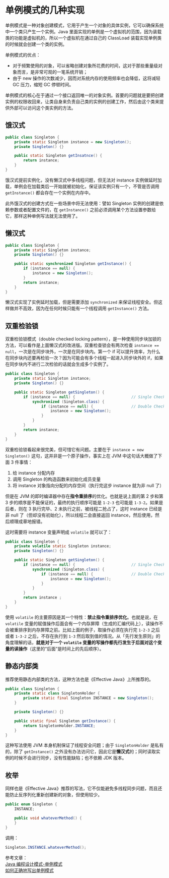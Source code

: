# 单例模式的几种实现

单例模式是一种对象创建模式，它用于产生一个对象的具体实例，它可以确保系统中一个类只产生一个实例。Java 里面实现的单例是一个虚拟机的范围，因为装载类的功能是虚拟机的，所以一个虚拟机在通过自己的 ClassLoad 装载实现单例类的时候就会创建一个类的实例。

单例模式的优点：

- 对于频繁使用的对象，可以省略创建对象所花费的时间，这对于那些重量级对象而言，是非常可观的一笔系统开销；
- 由于 new 操作的次数减少，因而对系统内存的使用频率也会降低，这将减轻 GC 压力，缩短 GC 停顿时间。

单例模式的核心在于通过一个接口返回唯一的对象实例。首要的问题就是要把创建实例的权限收回来，让类自身来负责自己类的实例的创建工作，然后由这个类来提供外部可以访问这个类实例的方法。

## 饿汉式

```java
public class Singleton {
    private static Singleton instance = new Singleton();
    private Singleton() {}

    public static Singleton getInsatnce() {
        return instance;
    }
}
```

饿汉式提前实例化，没有懒汉式中多线程问题，但无法对 instance 实例做延时加载，单例会在加载类后一开始就被初始化，保证该实例只有一个，不管是否调用 `getInstance()` 都会存在一个实例在内存中。

此外饿汉式的创建方式在一些场景中将无法使用：譬如 Singleton 实例的创建是依赖参数或者配置文件的，在 `getInstance()` 之前必须调用某个方法设置参数给它，那样这种单例写法就无法使用了。

## 懒汉式

```java
public class Singleton {
    private static Singleton instance;
    private Singleton() {}

    public static synchronized Singleton getInstance() {
        if (instance == null) {
            instance = new Singleton();
        }
        return instance;
    }
}
```

懒汉式实现了实例延时加载，但是需要添加 `synchronized` 来保证线程安全。但这样做并不高效，因为在任何时候只能有一个线程调用 `getInstance()` 方法。

## 双重检验锁

双重检验锁模式（double checked locking pattern），是一种使用同步块加锁的方法，可以看作是上面懒汉式的改进版。双重检查锁会有两次检查 `instance == null`，一次是在同步块外，一次是在同步块内。第一个 if 可以提升效率，为什么在同步块内还要再检验一次？因为可能会有多个线程一起进入同步块外的 if，如果在同步块内不进行二次检验的话就会生成多个实例了。

```java
public class Singleton {
    private static Singleton instance;
    private Singleton() {}

    public static Singleton getSingleton() {
        if (instance == null) {                         // Single Checked
            synchronized (Singleton.class) {
                if (instance == null) {                 // Double Checked
                    instance = new Singleton();
                }
            }
        }
        return instance;
    }
}
```

双重检验锁看起来很完美，但可惜它有问题。主要在于 `instance = new Singleton()` 这句，这并非是一个原子操作，事实上在 JVM 中这句话大概做了下面 3 件事情：

1. 给 instance 分配内存
2. 调用 Singleton 的构造函数来初始化成员变量
3. 将 instance 对象指向分配的内存空间（执行完这步 instance 就为非 null 了）

但是在 JVM 的即时编译器中存在**指令重排序**的优化。也就是说上面的第 2 步和第 3 步的顺序是不能保证的，最终的执行顺序可能是 `1-2-3` 也可能是 `1-3-2`。如果是后者，则在 3 执行完毕、2 未执行之前，被线程二抢占了，这时 instance 已经是非 null 了（但却没有初始化），所以线程二会直接返回 instance，然后使用，然后顺理成章地报错。

这时需要将 instance 变量声明成 `volatile` 就可以了：

```java
public class Singleton {
    private volatile static Singleton instance;
    private Singleton() {}

    public static Singleton getSingleton() {
        if (instance == null) {                         // Single Checked
            synchronized (Singleton.class) {
                if (instance == null) {                 // Double Checked
                    instance = new Singleton();
                }
            }
        }
        return instance ;
    }
}
```

使用 `volatile` 的主要原因是其一个特性：**禁止指令重排序优化**。也就是说，在 `volatile` 变量的赋值操作后面会有一个内存屏障（生成的汇编代码上），读操作不会被重排序到内存屏障之前。比如上面的例子，取操作必须在执行完 `1-2-3` 之后或者 `1-3-2` 之后，不存在执行到 `1-3` 然后取到值的情况。从「先行发生原则」的角度理解的话，**就是对于一个 `volatile` 变量的写操作都先行发生于后面对这个变量的读操作**（这里的“后面”是时间上的先后顺序）。

## 静态内部类

推荐使用静态内部类的方法，这种方法也是《Effective Java》上所推荐的。

```java
public class Singleton {
    private static class SingletonHolder {
        private static final Singleton INSTANCE = new Singleton();
    }

    private Singleton() {}

    public static final Singleton getInstance() {
        return SingletonHolder.INSTANCE;
    }
}
```

这种写法使用 JVM 本身机制保证了线程安全问题；由于 `SingletonHolder` 是私有的，除了 `getInstance()` 之外没有办法访问它，因此它是**懒汉式**的；同时读取实例的时候不会进行同步，没有性能缺陷；也不依赖 JDK 版本。

## 枚举

同样也是《Effective Java》推荐的写法，它不仅能避免多线程同步问题，而且还能防止反序列化重新创建新的对象，但使用较少。

```java
public enum Singleton {
    INSTANCE;

    public void whateverMethod() {
    }
}
```

调用：

```java
Singleton.INSTANCE.whateverMethod();
```

参考文章：  
[Java 编程设计模式-单例模式](https://www.ibm.com/developerworks/cn/java/j-lo-Singleton/index.html)  
[如何正确地写出单例模式](http://wuchong.me/blog/2014/08/28/how-to-correctly-write-singleton-pattern/)
